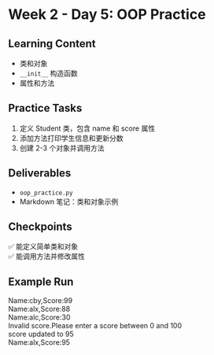 # Week 2 - Day 5: OOP Practice

## Learning Content
- 类和对象
- `__init__` 构造函数
- 属性和方法

## Practice Tasks
1. 定义 Student 类，包含 name 和 score 属性  
2. 添加方法打印学生信息和更新分数  
3. 创建 2-3 个对象并调用方法  

## Deliverables
- `oop_practice.py`  
- Markdown 笔记：类和对象示例  

## Checkpoints
✅ 能定义简单类和对象  
✅ 能调用方法并修改属性

## Example Run
Name:cby,Score:99  
Name:alx,Score:88  
Name:alc,Score:30  
Invalid score.Please enter a score between 0 and 100  
score updated to 95  
Name:alx,Score:95  